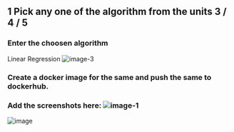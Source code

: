 ## 1 Pick any one of the algorithm from the units 3 / 4 / 5
###  Enter the choosen algorithm 
Linear Regression
![image-3](https://github.com/user-attachments/assets/a1f36fa5-2589-4f90-b615-a4734eb50324)

###  Create a docker image for the same and push the same to dockerhub.
###  Add the screenshots here: ![image-1](https://github.com/user-attachments/assets/38aa71b6-e080-446e-9fb3-3254a1c95dc7)

![image](https://github.com/user-attachments/assets/5d981f25-5a4c-4f37-9664-7db3fb526590)



